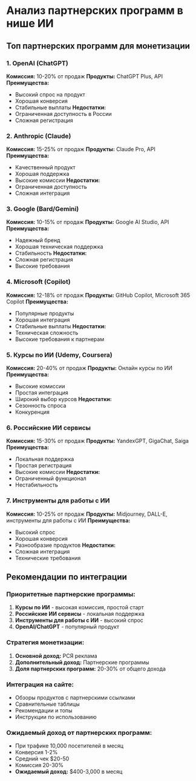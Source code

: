 # Анализ партнерских программ в нише ИИ

## Топ партнерских программ для монетизации

### 1. **OpenAI (ChatGPT)**
**Комиссия:** 10-20% от продаж
**Продукты:** ChatGPT Plus, API
**Преимущества:**
- Высокий спрос на продукт
- Хорошая конверсия
- Стабильные выплаты
**Недостатки:**
- Ограниченная доступность в России
- Сложная регистрация

### 2. **Anthropic (Claude)**
**Комиссия:** 15-25% от продаж
**Продукты:** Claude Pro, API
**Преимущества:**
- Качественный продукт
- Хорошая поддержка
- Высокие комиссии
**Недостатки:**
- Ограниченная доступность
- Сложная интеграция

### 3. **Google (Bard/Gemini)**
**Комиссия:** 10-15% от продаж
**Продукты:** Google AI Studio, API
**Преимущества:**
- Надежный бренд
- Хорошая техническая поддержка
- Стабильность
**Недостатки:**
- Сложная регистрация
- Высокие требования

### 4. **Microsoft (Copilot)**
**Комиссия:** 12-18% от продаж
**Продукты:** GitHub Copilot, Microsoft 365 Copilot
**Преимущества:**
- Популярные продукты
- Хорошая интеграция
- Стабильные выплаты
**Недостатки:**
- Техническая сложность
- Высокие требования к партнерам

### 5. **Курсы по ИИ (Udemy, Coursera)**
**Комиссия:** 20-40% от продаж
**Продукты:** Онлайн курсы по ИИ
**Преимущества:**
- Высокие комиссии
- Простая интеграция
- Широкий выбор курсов
**Недостатки:**
- Сезонность спроса
- Конкуренция

### 6. **Российские ИИ сервисы**
**Комиссия:** 15-30% от продаж
**Продукты:** YandexGPT, GigaChat, Saiga
**Преимущества:**
- Локальная поддержка
- Простая регистрация
- Высокие комиссии
**Недостатки:**
- Ограниченный функционал
- Нестабильность

### 7. **Инструменты для работы с ИИ**
**Комиссия:** 10-25% от продаж
**Продукты:** Midjourney, DALL-E, инструменты для работы с ИИ
**Преимущества:**
- Высокий спрос
- Хорошая конверсия
- Разнообразие продуктов
**Недостатки:**
- Сложная интеграция
- Технические требования

## Рекомендации по интеграции

### Приоритетные партнерские программы:
1. **Курсы по ИИ** - высокая комиссия, простой старт
2. **Российские ИИ сервисы** - локальная поддержка
3. **Инструменты для работы с ИИ** - высокий спрос
4. **OpenAI/ChatGPT** - популярный продукт

### Стратегия монетизации:
1. **Основной доход:** РСЯ реклама
2. **Дополнительный доход:** Партнерские программы
3. **Доля партнерских программ:** 20-30% от общего дохода

### Интеграция на сайте:
- Обзоры продуктов с партнерскими ссылками
- Сравнительные таблицы
- Рекомендации и топы
- Инструкции по использованию

### Ожидаемый доход от партнерских программ:
- При трафике 10,000 посетителей в месяц
- Конверсия 1-2%
- Средний чек $20-50
- Комиссия 20-30%
- **Ожидаемый доход:** $400-3,000 в месяц 